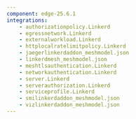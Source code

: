 ```yaml
---
component: edge-25.6.1
integrations:
    - authorizationpolicy.Linkerd
    - egressnetwork.Linkerd
    - externalworkload.Linkerd
    - httplocalratelimitpolicy.Linkerd
    - jaegerlinkerdaddon_meshmodel.json
    - linkerdmesh_meshmodel.json
    - meshtlsauthentication.Linkerd
    - networkauthentication.Linkerd
    - server.Linkerd
    - serverauthorization.Linkerd
    - serviceprofile.Linkerd
    - smilinkerdaddon_meshmodel.json
    - vizlinkerdaddon_meshmodel.json
---
```

